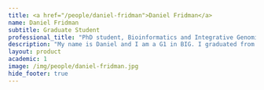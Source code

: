 ```yaml
---
title: <a href="/people/daniel-fridman">Daniel Fridman</a>
name: Daniel Fridman
subtitle: Graduate Student
professional_title: "PhD student, Bioinformatics and Integrative Genomics (BIG), G1"  # Joined professional titles
description: "My name is Daniel and I am a G1 in BIG. I graduated from Yale in 2020 with a degree in Statistics and Data Science. While at Yale, I worked in the Joe Howard lab where I applied Bayesian inference and MCMC algorithms to study neural dendrite morphogenesis in fruit flies. Following Yale, I took on a role as an associate computational biologist at the Broad Institute, where I worked on genomic and transcriptomic privacy in the Hoon Cho lab. Currently, I am interested in functional genomics, epigenomics, and 3D chromatin organization. I am looking forward to my rotation in the Park Lab!"
layout: product
academic: 1
image: /img/people/daniel-fridman.jpg
hide_footer: true
---
```


